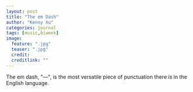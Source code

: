 ```yaml
---
layout: post
title: "The em Dash"
author: "Kenny Xu"
categories: journal
tags: [music,biweek]
image:
  feature: ".jpg"
  teaser: ".jpg"
  credit:
  creditlink: ""
---
```

The em dash, "—", is the most versatile piece of punctuation there is in the English language.
